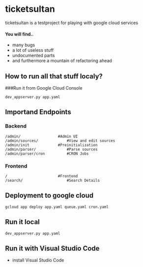 # ticketsultan

ticketsultan is a testproject for playing with google cloud services

#### You will find..
- many bugs
- a lot of useless stuff
- undocumented parts
- and furthermore a mountain of refactoring ahead



## How to run all that stuff localy?
###Run it from Google Cloud Console

	dev_appserver.py app.yaml

## Importand Endpoints
 ### Backend
    /admin/					#Admin UI
    /admin/sources/				#View and edit sources
    /admin/init				#Preinitialization
    /admin/parser/				#Parse sources
    /admin/parser/cron			#CRON Jobs
  ### Frontend
    /						#Frontend
    /search/					#Search Details


## Deployment to google cloud
    gcloud app deploy app.yaml queue.yaml cron.yaml

## Run it local
    dev_appserver.py app.yaml
    
## Run it with Visual Studio Code
- install Visual Studio Code

